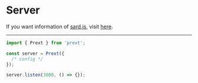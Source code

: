 # Server

If you want information of [sard.js](https://www.npmjs.com/package/sard.js), visit [here](/guide/api-sard).

---

```ts
import { Prext } from 'prext';

const server = Prext({
  /* config */
});

server.listen(3000, () => {});
```
